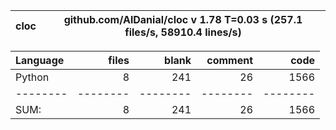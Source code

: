cloc|github.com/AlDanial/cloc v 1.78  T=0.03 s (257.1 files/s, 58910.4 lines/s)
--- | ---

Language|files|blank|comment|code
:-------|-------:|-------:|-------:|-------:
Python|8|241|26|1566
--------|--------|--------|--------|--------
SUM:|8|241|26|1566

